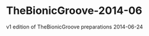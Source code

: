 TheBionicGroove-2014-06
=======================

v1 edition of TheBionicGroove preparations 2014-06-24
